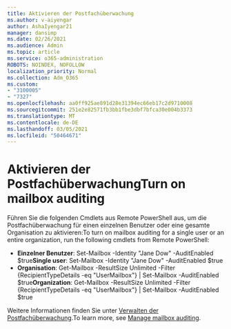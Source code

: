 ```yaml
---
title: Aktivieren der Postfachüberwachung
ms.author: v-aiyengar
author: AshaIyengar21
manager: dansimp
ms.date: 02/26/2021
ms.audience: Admin
ms.topic: article
ms.service: o365-administration
ROBOTS: NOINDEX, NOFOLLOW
localization_priority: Normal
ms.collection: Adm_O365
ms.custom:
- "3100005"
- "7327"
ms.openlocfilehash: aa0ff925ae891d28e31394ec66eb17c2d9710008
ms.sourcegitcommit: 251e2e82571fb3bb1fbe3dbf7bfca30e004b3373
ms.translationtype: MT
ms.contentlocale: de-DE
ms.lasthandoff: 03/05/2021
ms.locfileid: "50464671"
---
```

# <a name="turn-on-mailbox-auditing"></a><span data-ttu-id="70bd3-102">Aktivieren der Postfachüberwachung</span><span class="sxs-lookup"><span data-stu-id="70bd3-102">Turn on mailbox auditing</span></span>

<span data-ttu-id="70bd3-103">Führen Sie die folgenden Cmdlets aus Remote PowerShell aus, um die Postfachüberwachung für einen einzelnen Benutzer oder eine gesamte Organisation zu aktivieren:</span><span class="sxs-lookup"><span data-stu-id="70bd3-103">To turn on mailbox auditing for a single user or an entire organization, run the following cmdlets from Remote PowerShell:</span></span>

- <span data-ttu-id="70bd3-104">**Einzelner Benutzer**: Set-Mailbox -Identity "Jane Dow" -AuditEnabled $true</span><span class="sxs-lookup"><span data-stu-id="70bd3-104">**Single user**: Set-Mailbox -Identity "Jane Dow" -AuditEnabled $true</span></span>
- <span data-ttu-id="70bd3-105">**Organisation**: Get-Mailbox -ResultSize Unlimited -Filter {RecipientTypeDetails -eq "UserMailbox"} | Set-Mailbox -AuditEnabled $true</span><span class="sxs-lookup"><span data-stu-id="70bd3-105">**Organization**: Get-Mailbox -ResultSize Unlimited -Filter {RecipientTypeDetails -eq "UserMailbox"} | Set-Mailbox -AuditEnabled $true</span></span>

<span data-ttu-id="70bd3-106">Weitere Informationen finden Sie unter [Verwalten der Postfachüberwachung](https://go.microsoft.com/fwlink/?linkid=2103668).</span><span class="sxs-lookup"><span data-stu-id="70bd3-106">To learn more, see [Manage mailbox auditing](https://go.microsoft.com/fwlink/?linkid=2103668).</span></span>